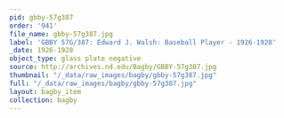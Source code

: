 ```yaml
---
pid: gbby-57g387
order: '941'
file_name: gbby-57g387.jpg
label: 'GBBY 57G/387: Edward J. Walsh: Baseball Player - 1926-1928'
_date: 1926-1928
object_type: glass plate negative
source: http://archives.nd.edu/Bagby/GBBY-57g387.jpg
thumbnail: "/_data/raw_images/bagby/gbby-57g387.jpg"
full: "/_data/raw_images/bagby/gbby-57g387.jpg"
layout: bagby_item
collection: bagby
---
```

